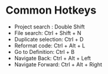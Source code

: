 
# Common Hotkeys

- Project search : Double Shift
- File search: Ctrl + Shift + N
- Duplicate selection: Ctrl + D
- Reformat code: Ctrl + Alt + L
- Go to Definition: Ctrl + B
- Navigate Back: Ctrl + Alt + Left
- Navigate Forward: Ctrl + Alt + Right

